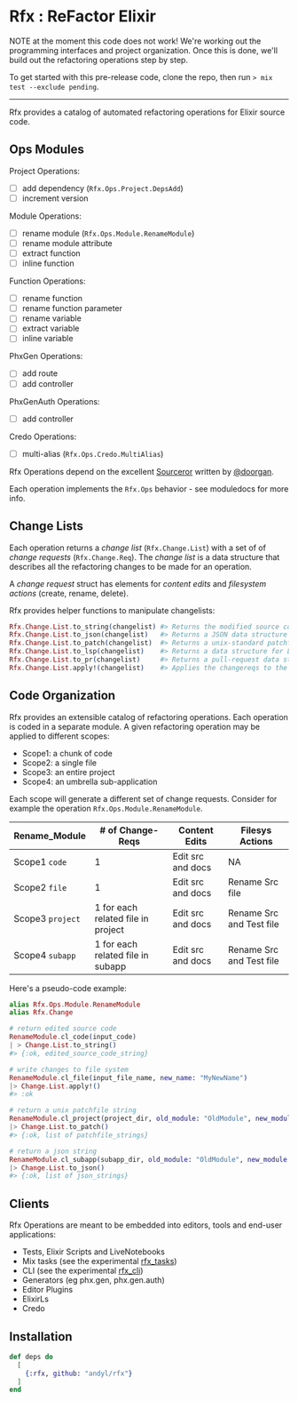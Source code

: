 # Rfx : ReFactor Elixir

NOTE at the moment this code does not work!  We're working out the programming
interfaces and project organization.  Once this is done, we'll build out the
refactoring operations step by step.

To get started with this pre-release code, clone the repo, then run `> mix test
--exclude pending`.

---

Rfx provides a catalog of automated refactoring operations for Elixir source
code.  

## Ops Modules

Project Operations:

- [ ] add dependency (`Rfx.Ops.Project.DepsAdd`)
- [ ] increment version

Module Operations:

- [ ] rename module (`Rfx.Ops.Module.RenameModule`)
- [ ] rename module attribute
- [ ] extract function
- [ ] inline function

Function Operations:

- [ ] rename function
- [ ] rename function parameter
- [ ] rename variable
- [ ] extract variable
- [ ] inline variable

PhxGen Operations:

- [ ] add route
- [ ] add controller

PhxGenAuth Operations:

- [ ] add controller

Credo Operations:

- [ ] multi-alias (`Rfx.Ops.Credo.MultiAlias`)

Rfx Operations depend on the excellent
[Sourceror](http://github.com/doorgan/sourceror) written by
[@doorgan](http://github.com/doorgan).

Each operation implements the `Rfx.Ops` behavior - see moduledocs for more info.

## Change Lists

Each operation returns a *change list* (`Rfx.Change.List`) with a set of of
*change requests* (`Rfx.Change.Req`).  The *change list* is a data structure that
describes all the refactoring changes to be made for an operation.

A *change request* struct has elements for *content edits* and *filesystem
actions* (create, rename, delete).

Rfx provides helper functions to manipulate changelists:

```elixir
Rfx.Change.List.to_string(changelist) #> Returns the modified source code
Rfx.Change.List.to_json(changelist)   #> Returns a JSON data structure
Rfx.Change.List.to_patch(changelist)  #> Returns a unix-standard patchfile
Rfx.Change.List.to_lsp(changelist)    #> Returns a data structure for LSP
Rfx.Change.List.to_pr(changelist)     #> Returns a pull-request data structure
Rfx.Change.List.apply!(changelist)    #> Applies the changereqs to the filesystem
```

## Code Organization

Rfx provides an extensible catalog of refactoring operations.  Each operation
is coded in a separate module.  A given refactoring operation may be applied to
different scopes:

- Scope1: a chunk of code
- Scope2: a single file
- Scope3: an entire project
- Scope4: an umbrella sub-application

Each scope will generate a different set of change requests.  Consider for
example the operation `Rfx.Ops.Module.RenameModule`.

| Rename_Module    | # of Change-Reqs                   | Content Edits     | Filesys Actions          |
|------------------|------------------------------------|-------------------|--------------------------|
| Scope1 `code`    | 1                                  | Edit src and docs | NA                       |
| Scope2 `file`    | 1                                  | Edit src and docs | Rename Src file          |
| Scope3 `project` | 1 for each related file in project | Edit src and docs | Rename Src and Test file |
| Scope4 `subapp`  | 1 for each related file in subapp  | Edit src and docs | Rename Src and Test file |

Here's a pseudo-code example:

```elixir
alias Rfx.Ops.Module.RenameModule
alias Rfx.Change

# return edited source code
RenameModule.cl_code(input_code) 
| > Change.List.to_string()
#> {:ok, edited_source_code_string}

# write changes to file system
RenameModule.cl_file(input_file_name, new_name: "MyNewName") 
|> Change.List.apply!()
#> :ok  

# return a unix patchfile string
RenameModule.cl_project(project_dir, old_module: "OldModule", new_module: "NewModule") 
|> Change.List.to_patch()
#> {:ok, list of patchfile_strings}

# return a json string
RenameModule.cl_subapp(subapp_dir, old_module: "OldModule", new_module: "NewModule") 
|> Change.List.to_json()
#> {:ok, list of json_strings}
```

## Clients 

Rfx Operations are meant to be embedded into editors, tools and end-user
applications:

- Tests, Elixir Scripts and LiveNotebooks
- Mix tasks (see the experimental [rfx_tasks](https://github.andyl/rfx_tasks))
- CLI (see the experimental [rfx_cli](https://github.com/andyl/rfx_cli))
- Generators (eg phx.gen, phx.gen.auth)
- Editor Plugins
- ElixirLs
- Credo

## Installation

```elixir
def deps do
  [
    {:rfx, github: "andyl/rfx"}
  ]
end
```

